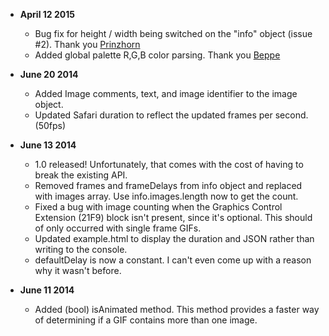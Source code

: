 * **April 12 2015**
  * Bug fix for height / width being switched on the "info" object (issue #2). Thank you [Prinzhorn](https://github.com/Prinzhorn)
  * Added global palette R,G,B color parsing. Thank you [Beppe](https://github.com/Beppe)

* **June 20 2014**
  * Added Image comments, text, and image identifier to the image object.
  * Updated Safari duration to reflect the updated frames per second. (50fps)
  
* **June 13 2014**
  * 1.0 released! Unfortunately, that comes with the cost of having to break the existing API.
  * Removed frames and frameDelays from info object and replaced with images array. Use info.images.length now to get the count.
  * Fixed a bug with image counting when the Graphics Control Extension (21F9) block isn't present, since it's optional. This should of only occurred with single frame GIFs.
  * Updated example.html to display the duration and JSON rather than writing to the console.
  * defaultDelay is now a constant. I can't even come up with a reason why it wasn't before.

* **June 11 2014**
  * Added (bool) isAnimated method. This method provides a faster way of determining if a GIF contains more than one image.